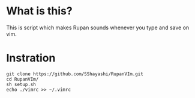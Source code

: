 # What is this?
This is script which makes Rupan sounds whenever you type and save on vim.

# Instration

```
git clone https://github.com/SShayashi/RupanVIm.git
cd RupanVIm/
sh setup.sh
echo ./vimrc >> ~/.vimrc
```
